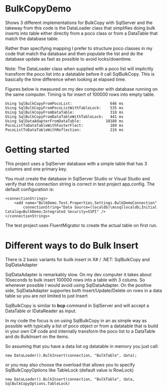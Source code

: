 # BulkCopyDemo
Shows 3 different implementations for BulkCopy with SqlServer and the takeway from this code is the DataLoader class that simplifies doing bulk inserts into table either directly from a poco class or from a DataTable that match the database table. 

Rather than specifying mapping I prefer to structure poco classes in my code that match tha database and then populate the list and do the database update as fast as possible to avoid locks/downtime.

Note: The DataLoader class when supplied with a poco list will implicitly transform the poco list into a datatable before it call SqlBulkCopy. This is basically the time difference when looking at elapsed time. 

Figures below is measured on my dev computer with database running on the same computer. Timing is for insert of 100000 rows into empty table.  

    Using SqlBulkCopyFromPocoList:                 646 ms
    Using SqlBulkCopyFromPocoListWithTableLock:    535 ms
    Using SqlBulkCopyFromDataTable:                318 ms
    Using SqlBulkCopyFromDataTableWithTableLock:   441 ms
    Using SqlDataAdapterFromDataTable:           10180 ms
    PocoListToDataTableWithFasterFlect:            189 ms
    PocoListToDataTableWithReflection:             216 ms      
  
# Getting started #
This project uses a SqlServer database with a simple table that has 3 columns and one primary key. 

You must create the database in SqlServer Studio or Visual Studio and verify that the connection string is correct in test project app.config. The default configuration is: 

    <connectionStrings>
        <add name="BulkDemo.Test.Properties.Settings.BulkDemoConnection"
            connectionString="Data Source=(localdb)\mssqllocaldb;Initial Catalog=BulkDemo;Integrated Security=SSPI" />
    </connectionStrings>

The test project uses FluentMigrator to create the actual table on first run. 

# Different ways to do Bulk Insert #

There is 2 basic variants for builk insert in X# / .NET: SqlBulkCopy and SqlDataAdapter

SqlDataAdapter is remarkably slow. On my dev computer it takes about 10seconds to bulk insert 100000 rows into a table with 3 colums.  So whenever possible I would avoid using SqlDataAdapter. On the positive side, SqlDataAdapter supportes both Insert/Update/Delete on rows in a data table so you are not limited to just Insert

SqlBulkCopy is similar to **bcp**  command in SqlServer and will accept a DataTable or IDataReader as input. 

In my code the focus is on using SqlBulkCopy in an as simple way as possible with typically a list of poco object or from a datatable that is build in your own C# code and internally transform the poco list to a DataTable and do BulkInsert on the items. 

So assuming that you have a data list og datatable in memory you just call: 

    new DataLoader().BulkInsert(connection, "BulkTable", data);


or you may also choose the overload that allows you to specify SqlBulkCopyOptions like TableLock (default value is RowLock)

    new DataLoader().BulkInsert(connection, "BulkTable", data, SqlBulkCopyOptions.TableLock)	